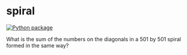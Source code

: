 # spiral

[![Python package](https://github.com/vcu-chfauerbach/spiral/actions/workflows/pytest.yml/badge.svg)](https://github.com/KalahBranch/spiral/actions/workflows/pytest.yml)

What is the sum of the numbers on the diagonals in a 501 by 501 spiral formed in the same way?
